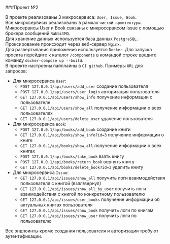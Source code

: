 ###Проект №2  

В проекте реализованы 3 микросервиса: `User, Issue, Book`.  
Все микросервисы реализованы в рамках `чистой архитектуры`.  
Микросервисы User и Book связаны с микросервисом Issue с помощью брокера сообщений `RabbitMQ`.  
Для хранение данных используется база данных `PostgreSQL`.  
Проксирование происходит через веб-сервер  `Nginx`.  
Для развертывания приложения используется `Docker`.
Для запуска проекта перейдите к каталог `/components` в командой строке введите команду `docker-compose up --build`.   
В проекте настроены пайплайны в `CI github`.
Примеры `URL` для запросов:
- Для микросервиса `User`:
    - `POST 127.0.0.1/api/users/add_user` создание пользователя
    - `POST 127.0.0.1/api/users/user_login` авторизация пользователя
    - `GET 127.0.0.1/api/users/show_info` получение информации о пользователе
    - `GET 127.0.0.1/api/users/show_all` получение информации о всех пользователях
    - `GET 127.0.0.1/api/users/delete_user` удаление пользователя
- Для микросервиса `Book`:
    - `POST 127.0.0.1/api/books/add_book` создание книги
    - `GET 127.0.0.1/api/books/show_info?id=3` получение информации о книге
    - `GET 127.0.0.1/api/books/show_all` получение информации о всех книгах
    - `POST 127.0.0.1/api/books/take_book` взять книгу
    - `POST 127.0.0.1/api/books/return_book` вернуть книгу
    - `GET 127.0.0.1/api/books/delete_book?id=3` удалить книгу
- Для микросервиса `Issue`:
    - `GET 127.0.0.1/api/issues/show_all` получить логи взаимодействия пользователя с книгой (взял/вернул)
    - `GET 127.0.0.1/api/issues/show_all_by_user` получить логи взаимодействия с книгой по конкретному пользователю
    - `GET 127.0.0.1/api/issues/user_books` получение информации об актуальных книгах пользователя
    - `GET 127.0.0.1/api/issues/show_book` получить логи по книгам
    - `GET 127.0.0.1/api/issues/show_user` получить логи по пользователю 
  
Все эндпоинты кроме создания пользователя и авторизации требуют аутентификации.